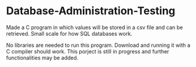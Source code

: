 # Database-Administration-Testing
Made a C program in which values will be stored in a csv file and can be retrieved. Small scale for how SQL databases work.

No libraries are needed to run this program. Download and running it with a C compiler should work. This porject is still in progress
and further functionalities may be added.

